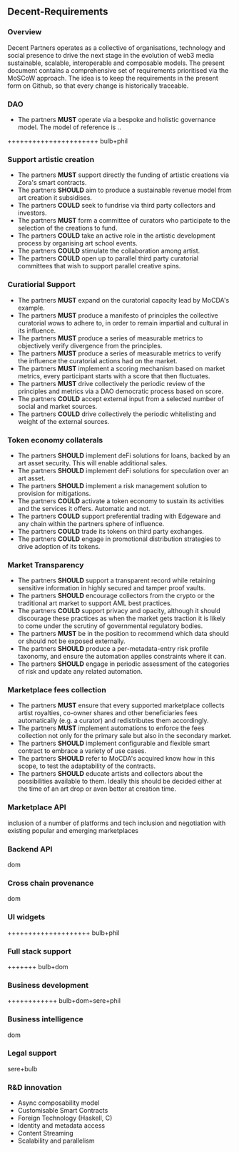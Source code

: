 Decent-Requirements
-------------------

### Overview
Decent Partners operates as a collective of organisations, technology and social presence to drive the next stage in the evolution of web3 media sustainable, scalable, interoperable and composable models. The present document contains a comprehensive set of requirements prioritised via the MoSCoW approach.
The idea is to keep the requirements in the present form on Github, so that every change is historically traceable.

### DAO

- The partners **MUST** operate via a bespoke and holistic governance model. The model of reference is ..

++++++++++++++++++++++ bulb+phil

### Support artistic creation

- The partners **MUST** support directly the funding of artistic creations via Zora's smart contracts.
- The partners **SHOULD** aim to produce a sustainable revenue model from art creation it subsidises.
- The partners **COULD** seek to fundrise via third party collectors and investors.
- The partners **MUST** form a committee of curators who participate to the selection of the creations to fund.
- The partners **COULD** take an active role in the artistic development process by organising art school events.
- The partners **COULD** stimulate the collaboration among artist.
- The partners **COULD** open up to parallel third party curatorial committees that wish to support parallel creative spins.

### Curatiorial Support

- The partners **MUST** expand on the curatorial capacity lead by MoCDA's example.
- The partners **MUST** produce a manifesto of principles the collective curatorial wows to adhere to, in order to remain impartial and cultural in its influence.
- The partners **MUST** produce a series of measurable metrics to objectively verify divergence from the principles.
- The partners **MUST** produce a series of measurable metrics to verify the influence the curatorial actions had on the market.
- The partners **MUST** implement a scoring mechanism based on market metrics, every participant starts with a score that then fluctuates. 
- The partners **MUST** drive collectively the periodic review of the principles and metrics via a DAO democratic process based on score.
- The partners **COULD** accept external input from a selected number of social and market sources.
- The partners **COULD** drive collectively the periodic whitelisting and weight of the external sources.

### Token economy collaterals

- The partners **SHOULD** implement deFi solutions for loans, backed by an art asset security. This will enable additional sales.
- The partners **SHOULD** implement deFi solutions for speculation over an art asset.
- The partners **SHOULD** implement a risk management solution to provision for mitigations.
- The partners **COULD** activate a token economy to sustain its activities and the services it offers. Automatic and not.
- The partners **COULD** support preferential trading with Edgeware and any chain within the partners sphere of influence.
- The partners **COULD** trade its tokens on third party exchanges.
- The partners **COULD** engage in promotional distribution strategies to drive adoption of its tokens.

### Market Transparency

- The partners **SHOULD** support a transparent record while retaining sensitive information in highly secured and tamper proof vaults.
- The partners **SHOULD** encourage collectors from the crypto or the traditional art market to support AML best practices.
- The partners **COULD** support privacy and opacity, although it should discourage these practices as when the market gets traction it is likely to come under the scrutiny of governmental regulatory bodies.
- The partners **MUST** be in the position to recommend which data should or should not be exposed externally.
- The partners **SHOULD** produce a per-metadata-entry risk profile taxonomy, and ensure the automation applies constraints where it can.
- The partners **SHOULD** engage in periodic assessment of the categories of risk and update any related automation.

### Marketplace fees collection

- The partners **MUST** ensure that every supported marketplace collects artist royalties, co-owner shares and other beneficiaries fees automatically (e.g. a curator) and redistributes them accordingly.
- The partners **MUST** implement automations to enforce the fees collection not only for the primary sale but also in the secondary market.
- The partners **SHOULD** implement configurable and flexible smart contract to embrace a variety of use cases.
- The partners **SHOULD** refer to MoCDA's acquired know how in this scope, to test the adaptability of the contracts.
- The partners **SHOULD** educate artists and collectors about the  possibilities available to them. Ideally this should be decided either at the time of an art drop or aven better at creation time.

### Marketplace API

inclusion of a number of platforms and tech
inclusion and negotiation with existing popular and emerging marketplaces


### Backend API

dom

### Cross chain provenance

dom

### UI widgets

++++++++++++++++++++ bulb+phil

### Full stack support

+++++++ bulb+dom

### Business development

++++++++++++ bulb+dom+sere+phil

### Business intelligence

dom

### Legal support

sere+bulb

### R&D innovation
- Async composability model
- Customisable Smart Contracts
- Foreign Technology (Haskell, C)
- Identity and metadata access
- Content Streaming
- Scalability and parallelism


